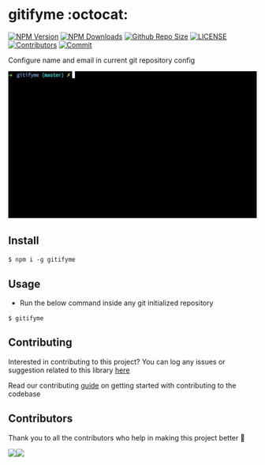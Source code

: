 # gitifyme :octocat:

[![NPM Version](https://img.shields.io/npm/v/gitifyme.svg)](https://www.npmjs.com/package/gitifyme)
[![NPM Downloads](https://img.shields.io/npm/dt/gitifyme.svg)](https://www.npmjs.com/package/gitifyme)
[![Github Repo Size](https://img.shields.io/github/repo-size/arshadkazmi42/gitifyme.svg)](https://github.com/arshadkazmi42/gitifyme)
[![LICENSE](https://img.shields.io/npm/l/gitifyme.svg)](https://github.com/arshadkazmi42/gitifyme/LICENSE)
[![Contributors](https://img.shields.io/github/contributors/arshadkazmi42/gitifyme.svg)](https://github.com/arshadkazmi42/gitifyme/graphs/contributors)
[![Commit](https://img.shields.io/github/last-commit/arshadkazmi42/gitifyme.svg)](https://github.com/arshadkazmi42/gitifyme/commits/master)

Configure name and email in current git repository config

<img src="assets/gitifyme.gif" alt="gitifyme"/> <br>

## Install

```
$ npm i -g gitifyme
```

## Usage

- Run the below command inside any git initialized repository

```
$ gitifyme
```

## Contributing

Interested in contributing to this project?
You can log any issues or suggestion related to this library [here](https://github.com/arshadkazmi42/gitifyme/issues/new)

Read our contributing [guide](CONTRIBUTING.md) on getting started with contributing to the codebase

## Contributors

Thank you to all the contributors who help in making this project better :raised_hands:

<a href="https://github.com/arshadkazmi42"><img src="https://github.com/arshadkazmi42.png" width="30" /></a><a href="https://github.com/OnesQuared"><img src="https://github.com/OnesQuared.png" width="30" /></a>
